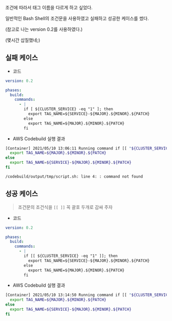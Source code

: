 조건에 따라서 태그 이름을 다르게 하고 싶었다.

일반적인 Bash Shell의 조건문을 사용하였고 실패하고 성공한 케이스를 썼다.

(참고로 나는 version 0.2를 사용하였다.)

(몇시간 삽질했네;)

## 실패 케이스

- 코드

```yml
version: 0.2

phases:
  build:
    commands:
      - |
        if [ ${CLUSTER_SERVICE} -eq "1" ]; then
          export TAG_NAME=${SERVICE}-${MAJOR}.${MINOR}.${PATCH}
        else
          export TAG_NAME=${MAJOR}.${MINOR}.${PATCH}
        fi
```

- AWS Codebuild 실행 결과

```bash
[Container] 2021/05/10 13:06:11 Running command if [[ "${CLUSTER_SERVICE}" -eq "" ]]; then
  export TAG_NAME=${MAJOR}.${MINOR}.${PATCH}
else
  export TAG_NAME=${SERVICE}-${MAJOR}.${MINOR}.${PATCH}
fi

/codebuild/output/tmp/script.sh: line 4: : command not found
```

## 성공 케이스

> 조건문의 조건식을 `[[ ]]` 꼭 괄호 두개로 감싸 주자

- 코드

```yml
version: 0.2

phases:
  build:
    commands:
      - |
        if [[ ${CLUSTER_SERVICE} -eq "1" ]]; then
          export TAG_NAME=${SERVICE}-${MAJOR}.${MINOR}.${PATCH}
        else
          export TAG_NAME=${MAJOR}.${MINOR}.${PATCH}
        fi
```

- AWS Codebuild 실행 결과

```bash
[Container] 2021/05/10 13:14:50 Running command if [[ "${CLUSTER_SERVICE}" -eq "" ]]; then
  export TAG_NAME=${MAJOR}.${MINOR}.${PATCH}
else
  export TAG_NAME=${SERVICE}-${MAJOR}.${MINOR}.${PATCH}
fi
```
